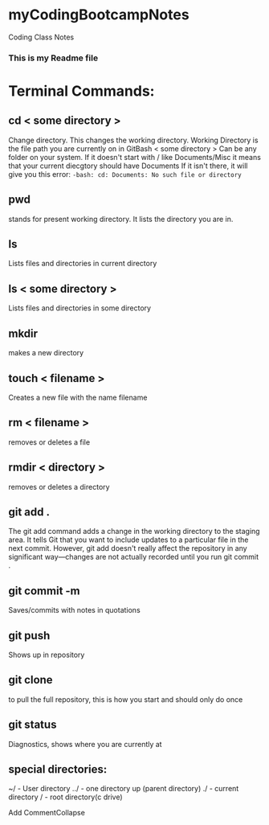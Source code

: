 # myCodingBootcampNotes
Coding Class Notes
### This is my Readme file
# Terminal Commands:
## cd < some directory >
Change directory. This changes the working directory. Working Directory is the file path you are currently on in GitBash
< some directory > Can be any folder on your system. If it doesn't start with / like Documents/Misc it means that your current diecgtory should have Documents
If it isn't there, it will give you this error: 
`-bash: cd: Documents: No such file or directory`
## pwd
stands for present working directory. It lists the directory you are in.
## ls
Lists files and directories in current directory
## ls < some directory >
Lists files and directories in some directory
## mkdir
makes a new directory
## touch < filename >
Creates a new file with the name filename
## rm < filename >
removes or deletes a file
## rmdir < directory >
removes or deletes a directory
## git add .
The git add command adds a change in the working directory to the staging area. It tells Git that you want to include updates to a particular file in the next commit. However, git add doesn't really affect the repository in any significant way—changes are not actually recorded until you run git commit .
## git commit -m
Saves/commits with notes in quotations
## git push
Shows up in repository
## git clone
to pull the full repository, this is how you start and should only do once
## git status
Diagnostics, shows where you are currently at

 ## special directories:
 ~/ - User directory
 ../ - one directory up (parent directory)
 ./ - current directory
 / -  root directory(c drive)


Add CommentCollapse 